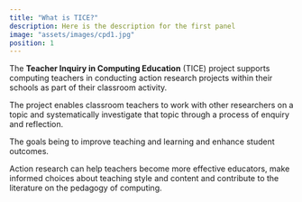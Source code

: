 ```yaml
---
title: "What is TICE?"
description: Here is the description for the first panel
image: "assets/images/cpd1.jpg"
position: 1
---
```


The **Teacher Inquiry in Computing Education** (TICE) project supports computing teachers in conducting action research projects within their schools as part of their classroom activity.

The project enables classroom teachers to work with other researchers on a topic and systematically investigate that topic through a process of enquiry and reflection.

The goals being to improve teaching and learning and enhance student outcomes.

Action research can help teachers become more effective educators, make informed choices about teaching style and content and contribute to the literature on the pedagogy of computing.

